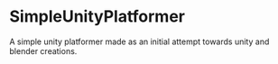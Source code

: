 # SimpleUnityPlatformer
A simple unity platformer made as an initial attempt towards unity and blender creations.
